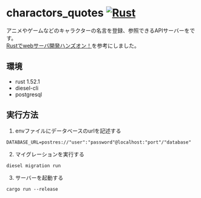 # charactors_quotes [![Rust](https://github.com/CityBear3/charactors_quotes/actions/workflows/rust.yml/badge.svg)](https://github.com/CityBear3/charactors_quotes/actions/workflows/rust.yml)

アニメやゲームなどのキャラクターの名言を登録、参照できるAPIサーバーをです。
<br>
[Rustでwebサーバ開発ハンズオン！](https://zenn.dev/susiyaki/books/b927a18723da01a6066b)を参考にしました。

## 環境
- rust 1.52.1
- diesel-cli
- postgresql

## 実行方法
1. envファイルにデータベースのurlを記述する
```
DATABASE_URL=postres://"user":"password"@localhost:"port"/"database"
```
2. マイグレーションを実行する
```
diesel migration run
```
3. サーバーを起動する
```
cargo run --release
```

